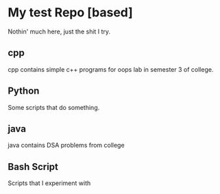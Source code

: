 # My test Repo \[based]

Nothin' much here, just the shit I try.

<h2>cpp</h2>
cpp contains simple c++ programs for oops lab in semester 3 of college.

<h2>Python </h2> 
Some scripts that do something. 

## java
java contains DSA problems from college

## Bash Script
Scripts that I experiment with

